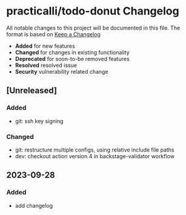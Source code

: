 # practicalli/todo-donut Changelog

All notable changes to this project will be documented in this file.
The format is based on [Keep a Changelog](https://keepachangelog.com/en/1.0.0/)

* **Added** for new features
* **Changed** for changes in existing functionality
* **Deprecated** for soon-to-be removed features
* **Resolved** resolved issue
* **Security** vulnerability related change

## [Unreleased]

### Added
- git: ssh key signing

### Changed
- git: restructure multiple configs, using relative include file paths
- dev: checkout action version 4 in backstage-validator workflow


## 2023-09-28
### Added
- add changelog

